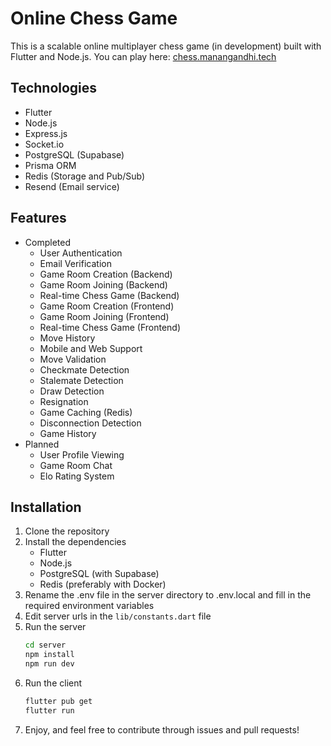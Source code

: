 # Online Chess Game
This is a scalable online multiplayer chess game (in development) built with Flutter and Node.js. You can play here: [chess.manangandhi.tech](https://chess.manangandhi.tech/)

## Technologies
- Flutter
- Node.js
- Express.js
- Socket.io
- PostgreSQL (Supabase)
- Prisma ORM
- Redis (Storage and Pub/Sub)
- Resend (Email service)

## Features
- Completed
    - User Authentication
    - Email Verification
    - Game Room Creation (Backend)
    - Game Room Joining (Backend)
    - Real-time Chess Game (Backend)
    - Game Room Creation (Frontend)
    - Game Room Joining (Frontend)
    - Real-time Chess Game (Frontend)
    - Move History
    - Mobile and Web Support
    - Move Validation
    - Checkmate Detection
    - Stalemate Detection
    - Draw Detection
    - Resignation
    - Game Caching (Redis)
    - Disconnection Detection
    - Game History
- Planned
    - User Profile Viewing
    - Game Room Chat
    - Elo Rating System

## Installation
1. Clone the repository
2. Install the dependencies
    - Flutter
    - Node.js
    - PostgreSQL (with Supabase)
    - Redis (preferably with Docker)
3. Rename the .env file in the server directory to .env.local and fill in the required environment variables
4. Edit server urls in the `lib/constants.dart` file
5. Run the server
    ```bash
    cd server
    npm install
    npm run dev
    ```
6. Run the client
    ```bash
    flutter pub get
    flutter run
    ```
7. Enjoy, and feel free to contribute through issues and pull requests!